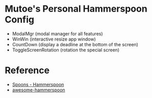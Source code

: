 # Mutoe's Personal Hammerspoon Config

- ModalMgr (modal manager for all features)
- WinWin (interactive resize app window)
- CountDown (display a deadline at the bottom of the screen)
- ToggleScreenRotation (rotation the special screen)

# Reference 

- [Spoons - Hammerspoon](https://github.com/Hammerspoon/Spoons/tree/master/Source)
- [awesome-hammerspoon](https://github.com/ashfinal/awesome-hammerspoon)
